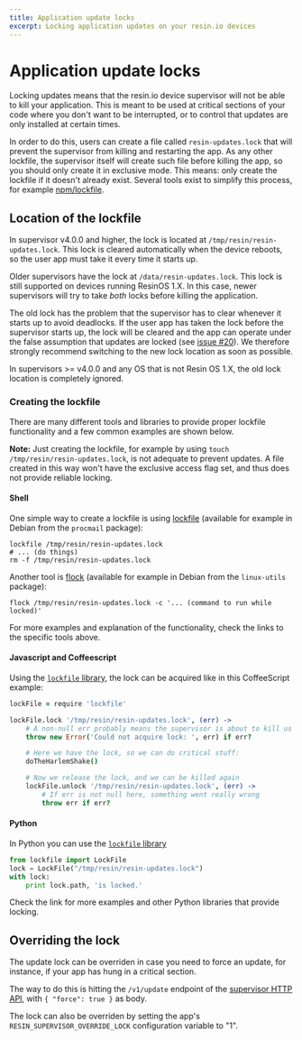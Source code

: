 ```yaml
---
title: Application update locks
excerpt: Locking application updates on your resin.io devices
---
```


# Application update locks

Locking updates means that the resin.io device supervisor will not be able to kill your application. This is meant to be used at critical sections of your code where you don't want to be interrupted, or to control that updates are only installed at certain times.

In order to do this, users can create a file called `resin-updates.lock` that will prevent the supervisor from killing and restarting the app. As any other lockfile, the supervisor itself will create such file before killing the app, so you should only create it in exclusive mode. This means: only create the lockfile if it doesn't already exist. Several tools exist to simplify this process, for example [npm/lockfile](https://github.com/npm/lockfile).

## Location of the lockfile

In supervisor v4.0.0 and higher, the lock is located at `/tmp/resin/resin-updates.lock`. This lock is cleared automatically when the device reboots, so the user app must take it every time it starts up.

Older supervisors have the lock at `/data/resin-updates.lock`. This lock is still supported on devices running ResinOS 1.X. In this case, newer supervisors will try to take *both* locks before killing the application.

The old lock has the problem that the supervisor has to clear whenever it starts up to avoid deadlocks. If the user app
has taken the lock before the supervisor starts up, the lock will be cleared and the app can operate under the false
assumption that updates are locked (see [issue #20](https://github.com/resin-io/resin-supervisor/issues/20)). We therefore strongly recommend switching to the new lock location as soon as possible.

In supervisors >= v4.0.0 and any OS that is not Resin OS 1.X, the old lock location is completely ignored.

### Creating the lockfile

There are many different tools and libraries to provide proper lockfile functionality and a few common examples are shown below.

__Note:__ Just creating the lockfile, for example by using `touch /tmp/resin/resin-updates.lock`, is not adequate to prevent updates. A file created in this way won't have the exclusive access flag set, and thus does not provide reliable locking.

#### Shell

One simple way to create a lockfile is using [lockfile](https://linux.die.net/man/1/lockfile) (available for example in Debian from the `procmail` package):

```shell
lockfile /tmp/resin/resin-updates.lock
# ... (do things)
rm -f /tmp/resin/resin-updates.lock
```

Another tool is [flock](https://linux.die.net/man/1/flock) (available for example in Debian from the `linux-utils` package):

```shell
flock /tmp/resin/resin-updates.lock -c '... (command to run while locked)'
```

For more examples and explanation of the functionality, check the links to the specific tools above.

#### Javascript and Coffeescript

Using the [`lockfile` library](https://www.npmjs.com/package/lockfile), the lock can be acquired like in this CoffeeScript example:
```coffeescript
lockFile = require 'lockfile'

lockFile.lock '/tmp/resin/resin-updates.lock', (err) ->
	# A non-null err probably means the supervisor is about to kill us
	throw new Error('Could not acquire lock: ', err) if err?

	# Here we have the lock, so we can do critical stuff:
	doTheHarlemShake()

	# Now we release the lock, and we can be killed again
	lockFile.unlock '/tmp/resin/resin-updates.lock', (err) ->
		# If err is not null here, something went really wrong
		throw err if err?
```

#### Python

In Python you can use the [`lockfile` library](http://pythonhosted.org/lockfile/lockfile.html#examples)
```python
from lockfile import LockFile
lock = LockFile("/tmp/resin/resin-updates.lock")
with lock:
    print lock.path, 'is locked.'
```
Check the link for more examples and other Python libraries that provide locking.

## Overriding the lock

The update lock can be overriden in case you need to force an update, for instance, if your app has hung in a critical section.

The way to do this is hitting the `/v1/update` endpoint of the [supervisor HTTP API](./API.md), with `{ "force": true }` as body.

The lock can also be overriden by setting the app's `RESIN_SUPERVISOR_OVERRIDE_LOCK` configuration variable to "1".
